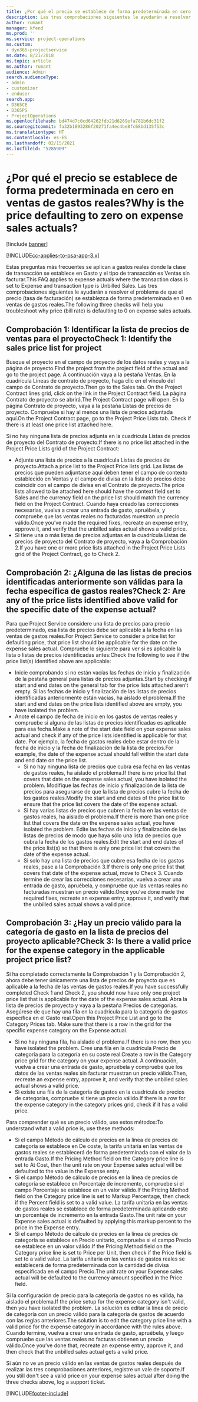 ```yaml
---
title: ¿Por qué el precio se establece de forma predeterminada en cero en ventas de gastos reales?
description: Las tres comprobaciones siguientes le ayudarán a resolver el problema de que el precio se establezca de forma predeterminada en 0 en ventas de gastos reales.
author: rumant
manager: kfend
ms.prod: ''
ms.service: project-operations
ms.custom:
- dyn365-projectservice
ms.date: 8/21/2018
ms.topic: article
ms.author: rumant
audience: Admin
search.audienceType:
- admin
- customizer
- enduser
search.app:
- D365CE
- D365PS
- ProjectOperations
ms.openlocfilehash: bd474d7c0cd64262fdb21d6269efa781b6dc31f2
ms.sourcegitcommit: fa32b1893286f20271fa4ec4be8fc68bd135f53c
ms.translationtype: HT
ms.contentlocale: es-ES
ms.lasthandoff: 02/15/2021
ms.locfileid: "5285909"
---
```

# <a name="why-is-the-price-defaulting-to-zero-on-expense-sales-actuals"></a><span data-ttu-id="34a37-103">¿Por qué el precio se establece de forma predeterminada en cero en ventas de gastos reales?</span><span class="sxs-lookup"><span data-stu-id="34a37-103">Why is the price defaulting to zero on expense sales actuals?</span></span>

[!include [banner](../includes/psa-now-project-operations.md)]

[!INCLUDE[cc-applies-to-psa-app-3.x](../includes/cc-applies-to-psa-app-3x.md)]

<span data-ttu-id="34a37-104">Estas preguntas más frecuentes se aplican a gastos reales donde la clase de transacción se establece en Gasto y el tipo de transacción es Ventas sin facturar.</span><span class="sxs-lookup"><span data-stu-id="34a37-104">This FAQ applies to expense actuals where the transaction class is set to Expense and transaction type is Unbilled Sales.</span></span> <span data-ttu-id="34a37-105">Las tres comprobaciones siguientes le ayudarán a resolver el problema de que el precio (tasa de facturación) se establezca de forma predeterminada en 0 en ventas de gastos reales.</span><span class="sxs-lookup"><span data-stu-id="34a37-105">The following three checks will help you troubleshoot why price (bill rate) is defaulting to 0 on expense sales actuals.</span></span>

## <a name="check-1-identify-the-sales-price-list-for-project"></a><span data-ttu-id="34a37-106">Comprobación 1: Identificar la lista de precios de ventas para el proyecto</span><span class="sxs-lookup"><span data-stu-id="34a37-106">Check 1: Identify the sales price list for project</span></span>

<span data-ttu-id="34a37-107">Busque el proyecto en el campo de proyecto de los datos reales y vaya a la página de proyecto.</span><span class="sxs-lookup"><span data-stu-id="34a37-107">Find the project from the project field of the actual and go to the project page.</span></span> <span data-ttu-id="34a37-108">A continuación vaya a la pestaña Ventas. En la cuadrícula Líneas de contrato de proyecto, haga clic en el vínculo del campo de Contrato de proyecto.</span><span class="sxs-lookup"><span data-stu-id="34a37-108">Then go to the Sales tab. On the Project Contract lines grid, click on the link in the Project Contract field.</span></span> <span data-ttu-id="34a37-109">La página Contrato de proyecto se abrirá.</span><span class="sxs-lookup"><span data-stu-id="34a37-109">The Project Contract page will open.</span></span> <span data-ttu-id="34a37-110">En la página Contrato de proyecto, vaya a la pestaña Listas de precios de proyecto. Compruebe si hay al menos una lista de precios adjuntada aquí.</span><span class="sxs-lookup"><span data-stu-id="34a37-110">On the Project Contract page, go to the Project Price Lists tab. Check if there is at least one price list attached here.</span></span>

<span data-ttu-id="34a37-111">Si no hay ninguna lista de precios adjunta en la cuadrícula Listas de precios de proyecto del Contrato de proyecto:</span><span class="sxs-lookup"><span data-stu-id="34a37-111">If there is no price list attached in the Project Price Lists grid of the Project Contract:</span></span>

- <span data-ttu-id="34a37-112">Adjunte una lista de precios a la cuadrícula Listas de precios de proyecto.</span><span class="sxs-lookup"><span data-stu-id="34a37-112">Attach a price list to the Project Price lists grid.</span></span> <span data-ttu-id="34a37-113">Las listas de precios que pueden adjuntarse aquí deben tener el campo de contexto establecido en Ventas y el campo de divisa en la lista de precios debe coincidir con el campo de divisa en el Contrato de proyecto.</span><span class="sxs-lookup"><span data-stu-id="34a37-113">The price lists allowed to be attached here should have the context field set to Sales and the currency field on the price list should match the currency field on the Project Contract.</span></span> <span data-ttu-id="34a37-114">Cuando haya creado las correcciones necesarias, vuelva a crear una entrada de gasto, apruébela, y compruebe que las ventas reales no facturadas muestran un precio válido.</span><span class="sxs-lookup"><span data-stu-id="34a37-114">Once you’ve made the required fixes, recreate an expense entry, approve it, and verify that the unbilled sales actual shows a valid price.</span></span>
- <span data-ttu-id="34a37-115">Si tiene una o más listas de precios adjuntas en la cuadrícula Listas de precios de proyecto del Contrato de proyecto, vaya a la Comprobación 2.</span><span class="sxs-lookup"><span data-stu-id="34a37-115">If you have one or more price lists attached in the Project Price Lists grid of the Project Contract, go to Check 2.</span></span>

## <a name="check-2-are-any-of-the-price-lists-identified-above-valid-for-the-specific-date-of-the-expense-actual"></a><span data-ttu-id="34a37-116">Comprobación 2: ¿Alguna de las listas de precios identificadas anteriormente son válidas para la fecha específica de gastos reales?</span><span class="sxs-lookup"><span data-stu-id="34a37-116">Check 2: Are any of the price lists identified above valid for the specific date of the expense actual?</span></span>

<span data-ttu-id="34a37-117">Para que Project Service considere una lista de precios para precio predeterminado, esa lista de precios debe ser aplicable a la fecha en las ventas de gastos reales.</span><span class="sxs-lookup"><span data-stu-id="34a37-117">For Project Service to consider a price list for defaulting price, that price list should be applicable for the date on the expense sales actual.</span></span> <span data-ttu-id="34a37-118">Compruebe lo siguiente para ver si es aplicable la lista o listas de precios identificadas antes:</span><span class="sxs-lookup"><span data-stu-id="34a37-118">Check the following to see if the price list(s) identified above are applicable:</span></span>

- <span data-ttu-id="34a37-119">Inicie comprobando si no están vacías las fechas de inicio y finalización de la pestaña general para listas de precios adjuntas.</span><span class="sxs-lookup"><span data-stu-id="34a37-119">Start by checking if start and end dates on the general tab for the price lists attached aren’t empty.</span></span> <span data-ttu-id="34a37-120">Si las fechas de inicio y finalización de las listas de precios identificadas anteriormente están vacías, ha aislado el problema.</span><span class="sxs-lookup"><span data-stu-id="34a37-120">If the start and end dates on the price lists identified above are empty, you have isolated the problem.</span></span> 
- <span data-ttu-id="34a37-121">Anote el campo de fecha de inicio en los gastos de ventas reales y compruebe si alguna de las listas de precios identificadas es aplicable para esa fecha.</span><span class="sxs-lookup"><span data-stu-id="34a37-121">Make a note of the start date field on your expense sales actual and check if any of the price lists identified is applicable for that date.</span></span> <span data-ttu-id="34a37-122">Por ejemplo, la fecha de gastos reales debe estar dentro de la fecha de inicio y la fecha de finalización de la lista de precios.</span><span class="sxs-lookup"><span data-stu-id="34a37-122">For example, the date of the expense actual should fall within the start date and end date on the price list.</span></span> 
    - <span data-ttu-id="34a37-123">Si no hay ninguna lista de precios que cubra esa fecha en las ventas de gastos reales, ha aislado el problema.</span><span class="sxs-lookup"><span data-stu-id="34a37-123">If there is no price list that covers that date on the expense sales actual, you have isolated the problem.</span></span> <span data-ttu-id="34a37-124">Modifique las fechas de inicio y finalización de la lista de precios para asegurarse de que la lista de precios cubre la fecha de los gastos reales.</span><span class="sxs-lookup"><span data-stu-id="34a37-124">Modify the start and end dates of the price list to ensure that the price list covers the date of the expense actual.</span></span> 
    - <span data-ttu-id="34a37-125">Si hay varias listas de precios que cubren la fecha en las ventas de gastos reales, ha aislado el problema.</span><span class="sxs-lookup"><span data-stu-id="34a37-125">If there is more than one price list that covers the date on the expense sales actual, you have isolated the problem.</span></span> <span data-ttu-id="34a37-126">Edite las fechas de inicio y finalización de las listas de precios de modo que haya sólo una lista de precios que cubra la fecha de los gastos reales.</span><span class="sxs-lookup"><span data-stu-id="34a37-126">Edit the start and end dates of the price list(s) so that there is only one price list that covers the date of the expense actual.</span></span> 
    - <span data-ttu-id="34a37-127">Si solo hay una lista de precios que cubre esa fecha de los gastos reales, pase a la Comprobación 3.</span><span class="sxs-lookup"><span data-stu-id="34a37-127">If there is only one price list that covers that date of the expense actual, move to Check 3.</span></span>
<span data-ttu-id="34a37-128">Cuando termine de crear las correcciones necesarias, vuelva a crear una entrada de gasto, apruébela, y compruebe que las ventas reales no facturadas muestran un precio válido.</span><span class="sxs-lookup"><span data-stu-id="34a37-128">Once you’ve done made the required fixes, recreate an expense entry, approve it, and verify that the unbilled sales actual shows a valid price.</span></span>

## <a name="check-3-is-there-a-valid-price-for-the-expense-category-in-the-applicable-project-price-list"></a><span data-ttu-id="34a37-129">Comprobación 3: ¿Hay un precio válido para la categoría de gasto en la lista de precios del proyecto aplicable?</span><span class="sxs-lookup"><span data-stu-id="34a37-129">Check 3: Is there a valid price for the expense category in the applicable project price list?</span></span> 

<span data-ttu-id="34a37-130">Si ha completado correctamente la Comprobación 1 y la Comprobación 2, ahora debe tener únicamente una lista de precios de proyecto que es aplicable a la fecha de las ventas de gastos reales.</span><span class="sxs-lookup"><span data-stu-id="34a37-130">If you have successfully completed Check 1 and Check 2, you should now have only one project price list that is applicable for the date of the expense sales actual.</span></span> <span data-ttu-id="34a37-131">Abra la lista de precios de proyecto y vaya a la pestaña Precios de categorías. Asegúrese de que hay una fila en la cuadrícula para la categoría de gastos específica en el Gasto real.</span><span class="sxs-lookup"><span data-stu-id="34a37-131">Open this Project Price List and go to the Category Prices tab. Make sure that there is a row in the grid for the specific expense category on the Expense actual.</span></span>
 
- <span data-ttu-id="34a37-132">Si no hay ninguna fila, ha aislado el problema.</span><span class="sxs-lookup"><span data-stu-id="34a37-132">If there is no row, then you have isolated the problem.</span></span> <span data-ttu-id="34a37-133">Cree una fila en la cuadrícula Precio de categoría para la categoría en su coste real.</span><span class="sxs-lookup"><span data-stu-id="34a37-133">Create a row in the Category price grid for the category on your expense actual.</span></span> <span data-ttu-id="34a37-134">A continuación, vuelva a crear una entrada de gasto, apruébela y compruebe que los datos de las ventas reales sin facturar muestran un precio válido.</span><span class="sxs-lookup"><span data-stu-id="34a37-134">Then, recreate an expense entry, approve it, and verify that the unbilled sales actual shows a valid price.</span></span> 
- <span data-ttu-id="34a37-135">Si existe una fila de la categoría de gastos en la cuadrícula de precios de categorías, compruebe si tiene un precio válido.</span><span class="sxs-lookup"><span data-stu-id="34a37-135">If there is a row for the expense category in the category prices grid, check if it has a valid price.</span></span>

<span data-ttu-id="34a37-136">Para comprender qué es un precio válido, use estos métodos:</span><span class="sxs-lookup"><span data-stu-id="34a37-136">To understand what a valid price is, use these methods:</span></span>

- <span data-ttu-id="34a37-137">Si el campo Método de cálculo de precios en la línea de precios de categoría se establece en De coste, la tarifa unitaria en las ventas de gastos reales se establecerá de forma predeterminada con el valor de la entrada Gasto.</span><span class="sxs-lookup"><span data-stu-id="34a37-137">If the Pricing Method field on the Category price line is set to At Cost, then the unit rate on your Expense sales actual will be defaulted to the value in the Expense entry.</span></span>
- <span data-ttu-id="34a37-138">Si el campo Método de cálculo de precios en la línea de precios de categoría se establece en Porcentaje de incremento, compruebe si el campo Porcentaje se establece en un valor válido.</span><span class="sxs-lookup"><span data-stu-id="34a37-138">If the Pricing Method field on the Category price line is set to Markup Percentage, then check if the Percent field is set to a valid value.</span></span> <span data-ttu-id="34a37-139">La tarifa unitaria en las ventas de gastos reales se establece de forma predeterminada aplicando este un porcentaje de incremento en la entrada Gasto.</span><span class="sxs-lookup"><span data-stu-id="34a37-139">The unit rate on your Expense sales actual is defaulted by applying this markup percent to the price in the Expense entry.</span></span>
- <span data-ttu-id="34a37-140">Si el campo Método de cálculo de precios en la línea de precios de categoría se establece en Precio unitario, compruebe si el campo Precio se establece en un valor válido.</span><span class="sxs-lookup"><span data-stu-id="34a37-140">If the Pricing Method field on the Category price line is set to Price per Unit, then check if the Price field is set to a valid value.</span></span> <span data-ttu-id="34a37-141">La tarifa unitaria en las ventas de gastos reales se establecerá de forma predeterminada con la cantidad de divisa especificada en el campo Precio.</span><span class="sxs-lookup"><span data-stu-id="34a37-141">The unit rate on your Expense sales actual will be defaulted to the currency amount specified in the Price field.</span></span>

<span data-ttu-id="34a37-142">Si la configuración de precio para la categoría de gastos no es válida, ha aislado el problema.</span><span class="sxs-lookup"><span data-stu-id="34a37-142">If the price setup for the expense category isn't valid, then you have isolated the problem.</span></span> <span data-ttu-id="34a37-143">La solución es editar la línea de precio de categoría con un precio válido para la categoría de gastos de acuerdo con las reglas anteriores.</span><span class="sxs-lookup"><span data-stu-id="34a37-143">The solution is to edit the category price line with a valid price for the expense category in accordance with the rules above.</span></span> <span data-ttu-id="34a37-144">Cuando termine, vuelva a crear una entrada de gasto, apruébela, y luego compruebe que las ventas reales no facturas obtienen un precio válido.</span><span class="sxs-lookup"><span data-stu-id="34a37-144">Once you’ve done that, recreate an expense entry, approve it, and then check that the unbilled sales actual gets a valid price.</span></span>

<span data-ttu-id="34a37-145">Si aún no ve un precio válido en las ventas de gastos reales después de realizar las tres comprobaciones anteriores, registre un vale de soporte.</span><span class="sxs-lookup"><span data-stu-id="34a37-145">If you still don't see a valid price on your expense sales actual after doing the three checks above, log a support ticket.</span></span>




[!INCLUDE[footer-include](../includes/footer-banner.md)]